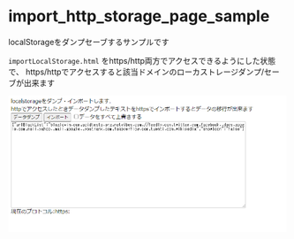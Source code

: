 # import_http_storage_page_sample

localStorageをダンプセーブするサンプルです

`importLocalStorage.html` をhttps/http両方でアクセスできるようにした状態で、
https/httpでアクセスすると該当ドメインのローカストレージダンプ/セーブが出来ます

![サンプル画像](sample.png)